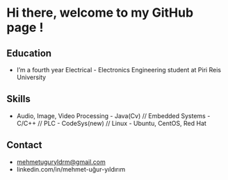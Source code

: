 # Hi there, welcome to my GitHub page !

## Education
- I’m a fourth year Electrical - Electronics Engineering student at Piri Reis University
## Skills
- Audio, Image, Video Processing - Java(Cv) // Embedded Systems - C/C++ // PLC - CodeSys(new) // Linux - Ubuntu, CentOS, Red Hat
## Contact
- mehmetuguryldrm@gmail.com
- linkedin.com/in/mehmet-uğur-yıldırım


